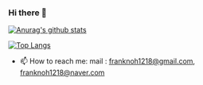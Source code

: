 ### Hi there 👋

[![Anurag's github stats](https://github-readme-stats.vercel.app/api?username=franknoh&show_icons=true)](https://github.com/anuraghazra/github-readme-stats)

[![Top Langs](https://github-readme-stats.vercel.app/api/top-langs/?username=franknoh&layout=compact)](https://github.com/anuraghazra/github-readme-stats)

- 📫 How to reach me:
mail : franknoh1218@gmail.com, franknoh1218@naver.com
